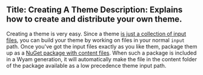 Title: Creating A Theme
Description: Explains how to create and distribute your own theme.
---
Creating a theme is very easy. Since a theme [is just a collection of input files](/docs/concepts/themes), you can build your theme by working on files in your normal `input` path. Once you've got the input files exactly as you like them, package them up as a [NuGet package with content files](http://blog.nuget.org/20160126/nuget-contentFiles-demystified.html). When such a package is included in a Wyam generation, it will automatically make the file in the content folder of the package available as a low precedence theme input path.